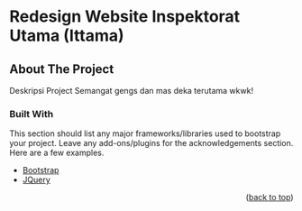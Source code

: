 # Redesign Website Inspektorat Utama (Ittama)

<!-- ABOUT THE PROJECT -->
## About The Project

Deskripsi Project
Semangat gengs dan mas deka terutama wkwk!

### Built With

This section should list any major frameworks/libraries used to bootstrap your project. Leave any add-ons/plugins for the acknowledgements section. Here are a few examples.

* [Bootstrap](https://getbootstrap.com)
* [JQuery](https://jquery.com)

<p align="right">(<a href="#top">back to top</a>)</p>
